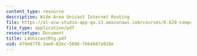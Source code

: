 ```yaml
---
content_type: resource
description: Wide-Area Unicast Internet Routing
file: https://ol-ocw-studio-app-qa.s3.amazonaws.com/courses/6-829-computer-networks-fall-2002/479e67f03ae682ec58867664687a926e_L4UnicastRtg.pdf
file_type: application/pdf
resourcetype: Document
title: L4UnicastRtg.pdf
uid: 479e67f0-3ae6-82ec-5886-7664687a926e
---
```

